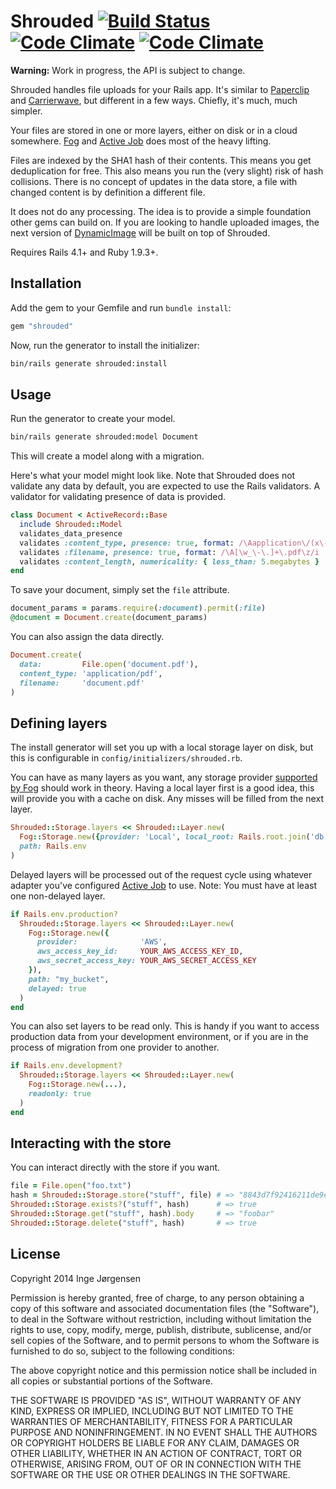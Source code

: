 # Shrouded [![Build Status](https://travis-ci.org/elektronaut/shrouded.png)](https://travis-ci.org/elektronaut/shrouded) [![Code Climate](https://codeclimate.com/github/elektronaut/shrouded.png)](https://codeclimate.com/github/elektronaut/shrouded) [![Code Climate](https://codeclimate.com/github/elektronaut/shrouded/coverage.png)](https://codeclimate.com/github/elektronaut/shrouded)

**Warning:** Work in progress, the API is subject to change.

Shrouded handles file uploads for your Rails app.
It's similar to [Paperclip](https://github.com/thoughtbot/paperclip)
and [Carrierwave](https://github.com/carrierwaveuploader/carrierwave),
but different in a few ways. Chiefly, it's much, much simpler.

Your files are stored in one or more layers, either on disk or in
a cloud somewhere. [Fog](http://fog.io) and
[Active Job](https://github.com/rails/activejob) does most of the
heavy lifting.

Files are indexed by the SHA1 hash of their contents. This means you get
deduplication for free. This also means you run the (very slight) risk of
hash collisions. There is no concept of updates in the data store,
a file with changed content is by definition a different file.

It does not do any processing. The idea is to provide a simple foundation
other gems can build on. If you are looking to handle uploaded images,
the next version of
[DynamicImage](https://github.com/elektronaut/dynamic_image)
will be built on top of Shrouded.

Requires Rails 4.1+ and Ruby 1.9.3+.

## Installation

Add the gem to your Gemfile and run `bundle install`:

```ruby
gem "shrouded"
```

Now, run the generator to install the initializer:

```sh
bin/rails generate shrouded:install
```

## Usage

Run the generator to create your model.

```sh
bin/rails generate shrouded:model Document
```

This will create a model along with a migration.

Here's what your model might look like. Note that Shrouded does not
validate any data by default, you are expected to use the Rails validators.
A validator for validating presence of data is provided.

```ruby
class Document < ActiveRecord::Base
  include Shrouded::Model
  validates_data_presence
  validates :content_type, presence: true, format: /\Aapplication\/(x\-)?pdf\z/
  validates :filename, presence: true, format: /\A[\w_\-\.]+\.pdf\z/i
  validates :content_length, numericality: { less_than: 5.megabytes }
end
```

To save your document, simply set the `file` attribute.

```ruby
document_params = params.require(:document).permit(:file)
@document = Document.create(document_params)
```

You can also assign the data directly.

```ruby
Document.create(
  data:         File.open('document.pdf'),
  content_type: 'application/pdf',
  filename:     'document.pdf'
)
```

## Defining layers

The install generator will set you up with a local storage layer on disk,
but this is configurable in `config/initializers/shrouded.rb`.

You can have as many layers as you want, any storage provider
[supported by Fog](http://fog.io/storage/) should work in theory.
Having a local layer first is a good idea, this will provide you
with a cache on disk. Any misses will be filled from the next layer.

```ruby
Shrouded::Storage.layers << Shrouded::Layer.new(
  Fog::Storage.new({provider: 'Local', local_root: Rails.root.join('db', 'binaries')}),
  path: Rails.env
)
```

Delayed layers will be processed out of the request cycle using
whatever adapter you've configured
[Active Job](https://github.com/rails/activejob) to use.
Note: You must have at least one non-delayed layer.

```ruby
if Rails.env.production?
  Shrouded::Storage.layers << Shrouded::Layer.new(
    Fog::Storage.new({
      provider:              'AWS',
      aws_access_key_id:     YOUR_AWS_ACCESS_KEY_ID,
      aws_secret_access_key: YOUR_AWS_SECRET_ACCESS_KEY
    }),
    path: "my_bucket",
    delayed: true
  )
end
```

You can also set layers to be read only. This is handy if you want to
access production data from your development environment, or if you
are in the process of migration from one provider to another.

```ruby
if Rails.env.development?
  Shrouded::Storage.layers << Shrouded::Layer.new(
    Fog::Storage.new(...),
    readonly: true
  )
end
```

## Interacting with the store

You can interact directly with the store if you want.

```ruby
file = File.open("foo.txt")
hash = Shrouded::Storage.store("stuff", file) # => "8843d7f92416211de9ebb963ff4ce28125932878"
Shrouded::Storage.exists?("stuff", hash)      # => true
Shrouded::Storage.get("stuff", hash).body     # => "foobar"
Shrouded::Storage.delete("stuff", hash)       # => true
```

## License

Copyright 2014 Inge Jørgensen

Permission is hereby granted, free of charge, to any person obtaining
a copy of this software and associated documentation files (the
"Software"), to deal in the Software without restriction, including
without limitation the rights to use, copy, modify, merge, publish,
distribute, sublicense, and/or sell copies of the Software, and to
permit persons to whom the Software is furnished to do so, subject to
the following conditions:

The above copyright notice and this permission notice shall be
included in all copies or substantial portions of the Software.

THE SOFTWARE IS PROVIDED "AS IS", WITHOUT WARRANTY OF ANY KIND,
EXPRESS OR IMPLIED, INCLUDING BUT NOT LIMITED TO THE WARRANTIES OF
MERCHANTABILITY, FITNESS FOR A PARTICULAR PURPOSE AND
NONINFRINGEMENT. IN NO EVENT SHALL THE AUTHORS OR COPYRIGHT HOLDERS BE
LIABLE FOR ANY CLAIM, DAMAGES OR OTHER LIABILITY, WHETHER IN AN ACTION
OF CONTRACT, TORT OR OTHERWISE, ARISING FROM, OUT OF OR IN CONNECTION
WITH THE SOFTWARE OR THE USE OR OTHER DEALINGS IN THE SOFTWARE.